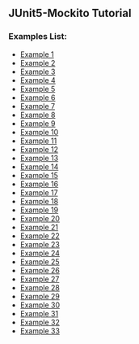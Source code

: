 ## JUnit5-Mockito Tutorial
### Examples List:
* [Example 1][1]
* [Example 2][2]
* [Example 3][2]
* [Example 4][2]
* [Example 5][2]
* [Example 6][2]
* [Example 7][2]
* [Example 8][2]
* [Example 9][3]
* [Example 10][4]
* [Example 11][5]
* [Example 12][6]
* [Example 13][7]
* [Example 14][8]
* [Example 15][9]
* [Example 16][10]
* [Example 17][11]
* [Example 18][12]
* [Example 19][13]
* [Example 20][14]
* [Example 21][15]
* [Example 22][16]
* [Example 23][17]
* [Example 24][18]
* [Example 25][19]
* [Example 26][20]
* [Example 27][21]
* [Example 28][22]
* [Example 29][23]
* [Example 30][2]
* [Example 31][24]
* [Example 32][25]
* [Example 33][26]

[1]: build.gradle
[2]: src/test/java/com/chameleon/junit5mockito/service/MappingServiceImplTest.java
[3]: src/test/java/com/chameleon/junit5mockito/examples/DisplayNameGenerationExample.java
[4]: src/test/java/com/chameleon/junit5mockito/examples/AssumptionsExamples.java
[5]: src/test/java/com/chameleon/junit5mockito/examples/condition/OSConditionalExamples.java
[6]: src/test/java/com/chameleon/junit5mockito/examples/condition/JREConditionalExamples.java
[7]: src/test/java/com/chameleon/junit5mockito/examples/condition/JVMPropertiesConditionalExamples.java
[8]: src/test/java/com/chameleon/junit5mockito/examples/condition/EnvironmentConditionalExamples.java
[9]: src/test/java/com/chameleon/junit5mockito/examples/condition/CustomConditionalExamples.java
[10]: src/test/java/com/chameleon/junit5mockito/examples/OrderExamples.java
[11]: src/test/java/com/chameleon/junit5mockito/service/ReadFromDBServiceImplTest.java
[12]: src/test/java/com/chameleon/junit5mockito/examples/TestInfoExamples.java
[13]: src/test/java/com/chameleon/junit5mockito/examples/TestReporterExamples.java
[14]: src/test/java/com/chameleon/junit5mockito/examples/TestInterfaceExamples.java
[15]: src/test/java/com/chameleon/junit5mockito/examples/RepeatedTestsExamples.java
[16]: src/test/java/com/chameleon/junit5mockito/examples/parametrized/ArgumentsSourceExamples.java
[17]: src/test/java/com/chameleon/junit5mockito/examples/parametrized/CsvFileSourceExamples.java
[18]: src/test/java/com/chameleon/junit5mockito/examples/parametrized/CsvSourceExamples.java
[19]: src/test/java/com/chameleon/junit5mockito/examples/parametrized/ValueSourceExamples.java
[20]: src/test/java/com/chameleon/junit5mockito/examples/parametrized/NullAndEmptySourceExamples.java
[21]: src/test/java/com/chameleon/junit5mockito/examples/parametrized/EnumSourceExamples.java
[22]: src/test/java/com/chameleon/junit5mockito/examples/parametrized/MethodSourceExamples.java
[23]: src/test/java/com/chameleon/junit5mockito/examples/parametrized/ArgumentsAggregatorExamples.java
[24]: src/test/java/com/chameleon/junit5mockito/examples/TimeoutExamples.java
[25]: src/test/java/com/chameleon/junit5mockito/examples/ParallelExecutionExample.java
[26]: src/test/java/com/chameleon/junit5mockito/examples/TempDirExamples.java
